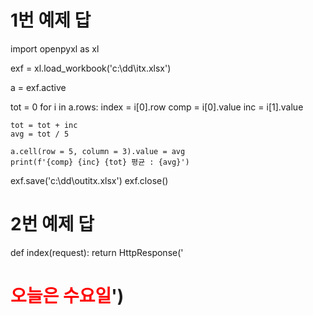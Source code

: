 # 1번 예제 답
import openpyxl as xl

exf = xl.load_workbook('c:\\dd\\itx.xlsx')

a = exf.active

tot = 0
for i in a.rows:
    index = i[0].row
    comp = i[0].value
    inc = i[1].value
    
    tot = tot + inc
    avg = tot / 5
    
    a.cell(row = 5, column = 3).value = avg
    print(f'{comp} {inc} {tot} 평균 : {avg}')
    
exf.save('c:\\dd\\outitx.xlsx')
exf.close()

# 2번 예제 답
def index(request):
    return HttpResponse('<h1><font color="red"> 오늘은 수요일</font>')
